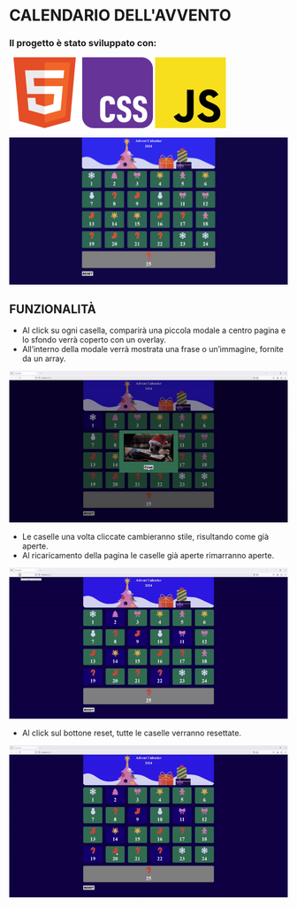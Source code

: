 # CALENDARIO DELL'AVVENTO
### Il progetto è stato sviluppato con:

![alt text](<./presentation/w3_html5-icon.svg>) ![alt text](</presentation/w3_css-icon.svg>) ![alt text](</presentation/javascript-icon.svg>) 


![alt text](<./presentation/screenshot1.png>)

## FUNZIONALITÀ 
- Al click su ogni casella, comparirà una piccola modale a centro pagina e lo sfondo verrà coperto con un overlay.
- All’interno della modale verrà mostrata una frase o un’immagine, fornite da un array.

![alt text](<./presentation/gif2.gif>)

- Le caselle una volta cliccate cambieranno stile, risultando come già aperte.
- Al ricaricamento della pagina le caselle già aperte rimarranno aperte.

![alt text](<./presentation/gif3.gif>)

- Al click sul bottone reset, tutte le caselle verranno resettate.

![alt text](<./presentation/gif4.gif>)


